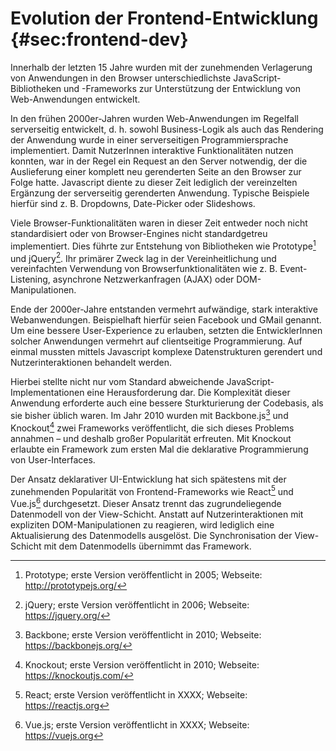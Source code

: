 # Evolution der Frontend-Entwicklung {#sec:frontend-dev}

Innerhalb der letzten 15 Jahre wurden mit der zunehmenden Verlagerung von Anwendungen in den Browser unterschiedlichste JavaScript-Bibliotheken und -Frameworks zur Unterstützung der Entwicklung von Web-Anwendungen entwickelt.

In den frühen 2000er-Jahren wurden Web-Anwendungen im Regelfall serverseitig entwickelt, d. h. sowohl Business-Logik als auch das Rendering der Anwendung wurde in einer serverseitigen Programmiersprache implementiert. Damit NutzerInnen interaktive Funktionalitäten nutzen konnten, war in der Regel ein Request an den Server notwendig, der die Auslieferung einer komplett neu gerenderten Seite an den Browser zur Folge hatte. Javascript diente zu dieser Zeit lediglich der vereinzelten Ergänzung der serverseitig gerenderten Anwendung. Typische Beispiele hierfür sind z. B. Dropdowns, Date-Picker oder Slideshows.

Viele Browser-Funktionalitäten waren in dieser Zeit entweder noch nicht standardisiert oder von Browser-Engines nicht standardgetreu implementiert. Dies führte zur Entstehung von Bibliotheken wie Prototype[^prototype] und jQuery[^jquery]. Ihr primärer Zweck lag in der Vereinheitlichung und vereinfachten Verwendung von Browserfunktionalitäten wie z. B. Event-Listening, asynchrone Netzwerkanfragen (AJAX) oder DOM-Manipulationen.

Ende der 2000er-Jahre entstanden vermehrt aufwändige, stark interaktive Webanwendungen. Beispielhaft hierfür seien Facebook und GMail genannt. Um eine bessere User-Experience zu erlauben, setzten die EntwicklerInnen solcher Anwendungen vermehrt auf clientseitige Programmierung. Auf einmal mussten mittels Javascript komplexe Datenstrukturen gerendert und Nutzerinteraktionen behandelt werden.

Hierbei stellte nicht nur vom Standard abweichende JavaScript-Implementationen eine Herausforderung dar. Die Komplexität dieser Anwendung erforderte auch eine bessere Sturkturierung der Codebasis, als sie bisher üblich waren. Im Jahr 2010 wurden mit Backbone.js[^backbone] und Knockout[^knockout] zwei Frameworks veröffentlicht, die sich dieses Problems annahmen – und deshalb großer Popularität erfreuten. Mit Knockout erlaubte ein Framework zum ersten Mal die deklarative Programmierung von User-Interfaces.

Der Ansatz deklarativer UI-Entwicklung hat sich spätestens mit der zunehmenden Popularität von Frontend-Frameworks wie React[^react] und Vue.js[^vuejs] durchgesetzt. Dieser Ansatz trennt das zugrundeliegende Datenmodell von der View-Schicht. Anstatt auf Nutzerinteraktionen mit expliziten DOM-Manipulationen zu reagieren, wird lediglich eine Aktualisierung des Datenmodells ausgelöst. Die Synchronisation der View-Schicht mit dem Datenmodells übernimmt das Framework.

[^prototype]: Prototype; erste Version veröffentlicht in 2005; Webseite: <http://prototypejs.org/>
[^jquery]: jQuery; erste Version veröffentlicht in 2006; Webseite: <https://jquery.org/>
[^backbone]: Backbone; erste Version veröffentlicht in 2010; Webseite: <https://backbonejs.org/>
[^knockout]: Knockout; erste Version veröffentlicht in 2010; Webseite: <https://knockoutjs.com/>
[^react]: React; erste Version veröffentlicht in XXXX; Webseite: <https://reactjs.org>
[^vuejs]: Vue.js; erste Version veröffentlicht in XXXX; Webseite: <https://vuejs.org>
